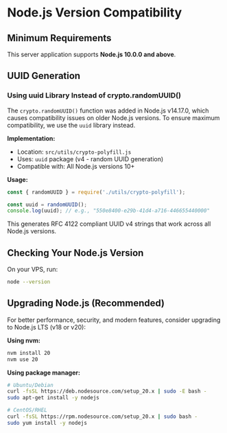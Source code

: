 # Node.js Version Compatibility

## Minimum Requirements

This server application supports **Node.js 10.0.0 and above**.

## UUID Generation

### Using uuid Library Instead of crypto.randomUUID()

The `crypto.randomUUID()` function was added in Node.js v14.17.0, which causes compatibility issues on older Node.js versions. To ensure maximum compatibility, we use the `uuid` library instead.

**Implementation:**
- Location: `src/utils/crypto-polyfill.js`
- Uses: `uuid` package (v4 - random UUID generation)
- Compatible with: All Node.js versions 10+

**Usage:**
```javascript
const { randomUUID } = require('./utils/crypto-polyfill');

const uuid = randomUUID();
console.log(uuid); // e.g., "550e8400-e29b-41d4-a716-446655440000"
```

This generates RFC 4122 compliant UUID v4 strings that work across all Node.js versions.

## Checking Your Node.js Version

On your VPS, run:
```bash
node --version
```

## Upgrading Node.js (Recommended)

For better performance, security, and modern features, consider upgrading to Node.js LTS (v18 or v20):

**Using nvm:**
```bash
nvm install 20
nvm use 20
```

**Using package manager:**
```bash
# Ubuntu/Debian
curl -fsSL https://deb.nodesource.com/setup_20.x | sudo -E bash -
sudo apt-get install -y nodejs

# CentOS/RHEL
curl -fsSL https://rpm.nodesource.com/setup_20.x | sudo bash -
sudo yum install -y nodejs
```
